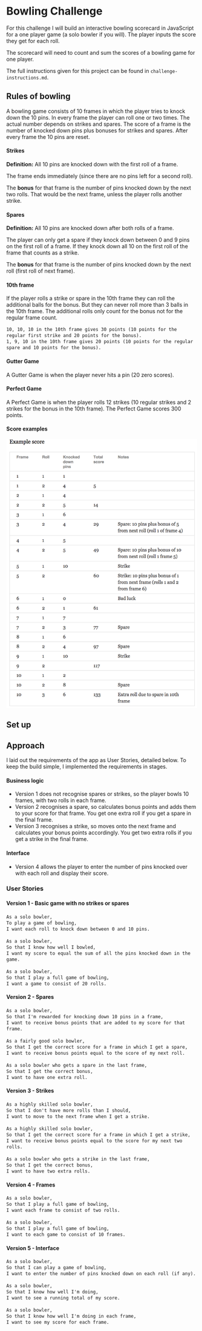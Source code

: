 # Bowling Challenge

For this challenge I will build an interactive bowling scorecard in JavaScript for a one player game (a solo bowler if you will). The player inputs the score they get for each roll.

The scorecard will need to count and sum the scores of a bowling game for one player.

The full instructions given for this project can be found in `challenge-instructions.md`.

## Rules of bowling

A bowling game consists of 10 frames in which the player tries to knock down the 10 pins. In every frame the player can roll one or two times. The actual number depends on strikes and spares. The score of a frame is the number of knocked down pins plus bonuses for strikes and spares. After every frame the 10 pins are reset.

#### Strikes

**Definition:** All 10 pins are knocked down with the first roll of a frame.

The frame ends immediately (since there are no pins left for a second roll).

The **bonus** for that frame is the number of pins knocked down by the next two rolls. That would be the next frame, unless the player rolls another strike.

#### Spares

**Definition:** All 10 pins are knocked down after both rolls of a frame.

The player can only get a spare if they knock down between 0 and 9 pins on the first roll of a frame. If they knock down all 10 on the first roll of the frame that counts as a strike.

The **bonus** for that frame is the number of pins knocked down by the next roll (first roll of next frame).

#### 10th frame

If the player rolls a strike or spare in the 10th frame they can roll the additional balls for the bonus. But they can never roll more than 3 balls in the 10th frame. The additional rolls only count for the bonus not for the regular frame count.

```
10, 10, 10 in the 10th frame gives 30 points (10 points for the regular first strike and 20 points for the bonus).
1, 9, 10 in the 10th frame gives 20 points (10 points for the regular spare and 10 points for the bonus).
```

#### Gutter Game

A Gutter Game is when the player never hits a pin (20 zero scores).

#### Perfect Game

A Perfect Game is when the player rolls 12 strikes (10 regular strikes and 2 strikes for the bonus in the 10th frame). The Perfect Game scores 300 points.

#### Score examples

![Ten Pin Score Example](images/example_ten_pin_scoring.png)

## Set up



## Approach

I laid out the requirements of the app as User Stories, detailed below. To keep the build simple, I implemented the requirements in stages.

#### Business logic

* Version 1 does not recognise spares or strikes, so the player bowls 10 frames, with two rolls in each frame.
* Version 2 recognises a spare, so calculates bonus points and adds them to your score for that frame. You get one extra roll if you get a spare in the final frame.
* Version 3 recognises a strike, so moves onto the next frame and calculates your bonus points accordingly. You get two extra rolls if you get a strike in the final frame.

#### Interface

* Version 4 allows the player to enter the number of pins knocked over with each roll and display their score.


### User Stories

#### Version 1 - Basic game with no strikes or spares

```
As a solo bowler,
To play a game of bowling,
I want each roll to knock down between 0 and 10 pins.

As a solo bowler,
So that I know how well I bowled,
I want my score to equal the sum of all the pins knocked down in the game.

As a solo bowler,
So that I play a full game of bowling,
I want a game to consist of 20 rolls.
```

#### Version 2 - Spares

```
As a solo bowler,
So that I'm rewarded for knocking down 10 pins in a frame,
I want to receive bonus points that are added to my score for that frame.

As a fairly good solo bowler,
So that I get the correct score for a frame in which I get a spare,
I want to receive bonus points equal to the score of my next roll.

As a solo bowler who gets a spare in the last frame,
So that I get the correct bonus,
I want to have one extra roll.
```

#### Version 3 - Strikes

```
As a highly skilled solo bowler,
So that I don't have more rolls than I should,
I want to move to the next frame when I get a strike.

As a highly skilled solo bowler,
So that I get the correct score for a frame in which I get a strike,
I want to receive bonus points equal to the score for my next two rolls.

As a solo bowler who gets a strike in the last frame,
So that I get the correct bonus,
I want to have two extra rolls.
```
#### Version 4 - Frames

```
As a solo bowler,
So that I play a full game of bowling,
I want each frame to consist of two rolls.

As a solo bowler,
So that I play a full game of bowling,
I want to each game to consist of 10 frames.
```

#### Version 5 - Interface

```
As a solo bowler,
So that I can play a game of bowling,
I want to enter the number of pins knocked down on each roll (if any).

As a solo bowler,
So that I know how well I'm doing,
I want to see a running total of my score.

As a solo bowler,
So that I know how well I'm doing in each frame,
I want to see my score for each frame.
```
